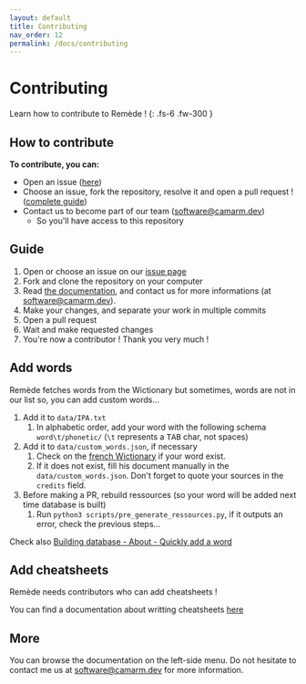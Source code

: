 ```yaml
---
layout: default
title: Contributing
nav_order: 12
permalink: /docs/contributing
---
```


# Contributing
Learn how to contribute to Remède !
{: .fs-6 .fw-300 }

## How to contribute
**To contribute, you can:**
- Open an issue ([here](https://github.com/camarm-dev/remede/issues/new/choose))
- Choose an issue, fork the repository, resolve it and open a pull request ! ([complete guide](#guide))
- Contact us to become part of our team (software@camarm.dev)
    - So you'll have access to this repository

## Guide
1. Open or choose an issue on our [issue page](https://github.com/camarm-dev/remede/issues)
2. Fork and clone the repository on your computer
3. Read [the documentation](https://docs.remede.camarm.fr), and contact us for more informations (at software@camarm.dev).
4. Make your changes, and separate your work in multiple commits
5. Open a pull request
6. Wait and make requested changes
7. You're now a contributor ! Thank you very much !

## Add words

Remède fetches words from the Wictionary but sometimes, words are not in our list so, you can add custom words...

1. Add it to `data/IPA.txt`
   1.  In alphabetic order, add your word with the following schema `word\t/phonetic/` (`\t` represents a <kbd>TAB</kbd> char, not spaces)
2. Add it to `data/custom_words.json`, if necessary
   1. Check on the [french Wictionary](https://fr.wiktionary.org) if your word exist.
   2. If it does not exist, fill his document manually in the `data/custom_words.json`. Don't forget to quote your sources in the `credits` field.
3. Before making a PR, rebuild ressources (so your word will be added next time database is built)
   1. Run `python3 scripts/pre_generate_ressources.py`, if it outputs an error, check the previous steps...

Check also [Building database - About - Quickly add a word](https://docs.remede.camarm.fr/docs/database/build/about#quickly-add-a-word)

## Add cheatsheets

Remède needs contributors who can add cheatsheets !

You can find a documentation about writting cheatsheets [here](https://docs.remede.camarm.fr/docs/cheatsheets)

## More

You can browse the documentation on the left-side menu.
Do not hesitate to contact me us at [software@camarm.dev](mailto:software@camarm.dev) for more information.
